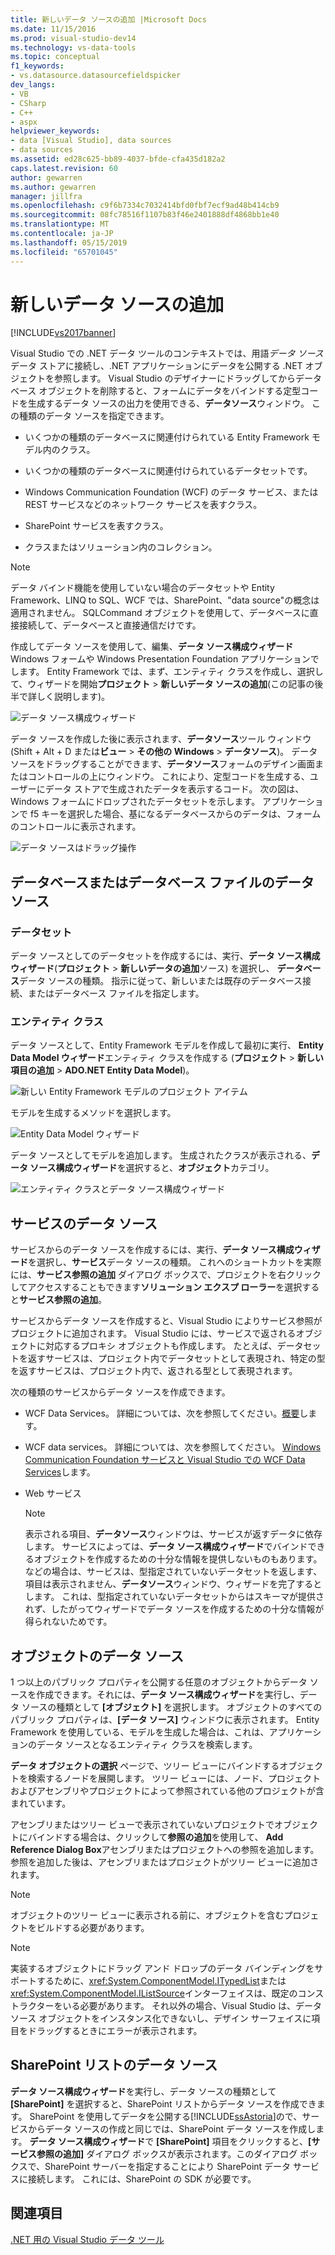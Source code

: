 ```yaml
---
title: 新しいデータ ソースの追加 |Microsoft Docs
ms.date: 11/15/2016
ms.prod: visual-studio-dev14
ms.technology: vs-data-tools
ms.topic: conceptual
f1_keywords:
- vs.datasource.datasourcefieldspicker
dev_langs:
- VB
- CSharp
- C++
- aspx
helpviewer_keywords:
- data [Visual Studio], data sources
- data sources
ms.assetid: ed28c625-bb89-4037-bfde-cfa435d182a2
caps.latest.revision: 60
author: gewarren
ms.author: gewarren
manager: jillfra
ms.openlocfilehash: c9f6b7334c7032414bfd0fbf7ecf9ad48b414cb9
ms.sourcegitcommit: 08fc78516f1107b83f46e2401888df4868bb1e40
ms.translationtype: MT
ms.contentlocale: ja-JP
ms.lasthandoff: 05/15/2019
ms.locfileid: "65701045"
---
```

# <a name="add-new-data-sources"></a>新しいデータ ソースの追加
[!INCLUDE[vs2017banner](../includes/vs2017banner.md)]

Visual Studio での .NET データ ツールのコンテキストでは、用語*データ ソース*データ ストアに接続し、.NET アプリケーションにデータを公開する .NET オブジェクトを参照します。 Visual Studio のデザイナーにドラッグしてからデータベース オブジェクトを削除すると、フォームにデータをバインドする定型コードを生成するデータ ソースの出力を使用できる、**データソース**ウィンドウ。 この種類のデータ ソースを指定できます。  
  
- いくつかの種類のデータベースに関連付けられている Entity Framework モデル内のクラス。  
  
- いくつかの種類のデータベースに関連付けられているデータセットです。  
  
- Windows Communication Foundation (WCF) のデータ サービス、または REST サービスなどのネットワーク サービスを表すクラス。  
  
- SharePoint サービスを表すクラス。  
  
- クラスまたはソリューション内のコレクション。  
  
> [!NOTE]
> データ バインド機能を使用していない場合のデータセットや Entity Framework、LINQ to SQL、WCF では、SharePoint、"data source"の概念は適用されません。 SQLCommand オブジェクトを使用して、データベースに直接接続して、データベースと直接通信だけです。  
  
 作成してデータ ソースを使用して、編集、**データ ソース構成ウィザード**Windows フォームや Windows Presentation Foundation アプリケーションでします。 Entity Framework では、まず、エンティティ クラスを作成し、選択して、ウィザードを開始**プロジェクト** > **新しいデータ ソースの追加**(この記事の後半で詳しく説明します)。  
  
 ![データ ソース構成ウィザード](../data-tools/media/data-source-configuration-wizard.png "データ ソース構成ウィザード")  
  
 データ ソースを作成した後に表示されます、**データソース**ツール ウィンドウ (Shift + Alt + D または**ビュー** > **その他の Windows**  >  **データソース**)。 データ ソースをドラッグすることができます、**データソース**フォームのデザイン画面またはコントロールの上にウィンドウ。 これにより、定型コードを生成する、ユーザーにデータ ストアで生成されたデータを表示するコード。 次の図は、Windows フォームにドロップされたデータセットを示します。 アプリケーションで f5 キーを選択した場合、基になるデータベースからのデータは、フォームのコントロールに表示されます。  
  
 ![データ ソースはドラッグ操作](../data-tools/media/raddata-data-source-drag-operation.png "raddata データ ソースはドラッグ操作")  
  
## <a name="data-source-for-a-database-or-a-database-file"></a>データベースまたはデータベース ファイルのデータ ソース  
  
### <a name="dataset"></a>データセット  
 データ ソースとしてのデータセットを作成するには、実行、**データ ソース構成ウィザード**(**プロジェクト** > **新しいデータの追加**ソース) を選択し、 **データベース**データ ソースの種類。 指示に従って、新しいまたは既存のデータベース接続、またはデータベース ファイルを指定します。  
  
### <a name="entity-classes"></a>エンティティ クラス  
 データ ソースとして、Entity Framework モデルを作成して最初に実行、 **Entity Data Model ウィザード**エンティティ クラスを作成する (**プロジェクト** > **新しい項目の追加** >  **ADO.NET Entity Data Model**)。  
  
 ![新しい Entity Framework モデルのプロジェクト アイテム](../data-tools/media/raddata-new-entity-framework-model-project-item.png "raddata 新しい Entity Framework モデルのプロジェクト アイテム")  
  
 モデルを生成するメソッドを選択します。  
  
 ![Entity Data Model ウィザード](../data-tools/media/raddata-entity-data-model-wizard.png "raddata Entity Data Model ウィザード")  
  
 データ ソースとしてモデルを追加します。 生成されたクラスが表示される、**データ ソース構成ウィザード**を選択すると、**オブジェクト**カテゴリ。  
  
 ![エンティティ クラスとデータ ソース構成ウィザード](../data-tools/media/raddata-data-source-configuration-wizard-with-entity-classes.png "raddata エンティティ クラスとデータ ソース構成ウィザード")  
  
## <a name="data-source-for-a-service"></a>サービスのデータ ソース  
 サービスからのデータ ソースを作成するには、実行、**データ ソース構成ウィザード**を選択し、**サービス**データ ソースの種類。 これへのショートカットを実際には、**サービス参照の追加** ダイアログ ボックスで、プロジェクトを右クリックしてアクセスすることもできます**ソリューション エクスプ ローラー**を選択すると**サービス参照の追加**。  
  
 サービスからデータ ソースを作成すると、Visual Studio によりサービス参照がプロジェクトに追加されます。 Visual Studio には、サービスで返されるオブジェクトに対応するプロキシ オブジェクトも作成します。 たとえば、データセットを返すサービスは、プロジェクト内でデータセットとして表現され、特定の型を返すサービスは、プロジェクト内で、返される型として表現されます。  
  
 次の種類のサービスからデータ ソースを作成できます。  
  
- WCF Data Services。 詳細については、次を参照してください。[概要](https://msdn.microsoft.com/library/7924cf94-c9a6-4015-afc9-f5d22b1743bb)します。  
  
- WCF data services。 詳細については、次を参照してください。 [Windows Communication Foundation サービスと Visual Studio での WCF Data Services](../data-tools/windows-communication-foundation-services-and-wcf-data-services-in-visual-studio.md)します。  
  
- Web サービス  
  
    > [!NOTE]
    > 表示される項目、**データソース**ウィンドウは、サービスが返すデータに依存します。 サービスによっては、**データ ソース構成ウィザード**でバインドできるオブジェクトを作成するための十分な情報を提供しないものもあります。 などの場合は、サービスは、型指定されていないデータセットを返します、項目は表示されません、**データソース**ウィンドウ、ウィザードを完了するとします。 これは、型指定されていないデータセットからはスキーマが提供されず、したがってウィザードでデータ ソースを作成するための十分な情報が得られないためです。  
  
## <a name="data-source-for-an-object"></a>オブジェクトのデータ ソース  
 1 つ以上のパブリック プロパティを公開する任意のオブジェクトからデータ ソースを作成できます。それには、**データ ソース構成ウィザード**を実行し、データ ソースの種類として **[オブジェクト]** を選択します。 オブジェクトのすべてのパブリック プロパティは、**[データ ソース]** ウィンドウに表示されます。   Entity Framework を使用している、モデルを生成した場合は、これは、アプリケーションのデータ ソースとなるエンティティ クラスを検索します。  
  
 **データ オブジェクトの選択** ページで、ツリー ビューにバインドするオブジェクトを検索するノードを展開します。 ツリー ビューには、ノード、プロジェクトおよびアセンブリやプロジェクトによって参照されている他のプロジェクトが含まれています。  
  
 アセンブリまたはツリー ビューで表示されていないプロジェクトでオブジェクトにバインドする場合は、クリックして**参照の追加**を使用して、 **Add Reference Dialog Box**アセンブリまたはプロジェクトへの参照を追加します。 参照を追加した後は、アセンブリまたはプロジェクトがツリー ビューに追加されます。  
  
> [!NOTE]
> オブジェクトのツリー ビューに表示される前に、オブジェクトを含むプロジェクトをビルドする必要があります。  
  
> [!NOTE]
> 実装するオブジェクトにドラッグ アンド ドロップのデータ バインディングをサポートするために、<xref:System.ComponentModel.ITypedList>または<xref:System.ComponentModel.IListSource>インターフェイスは、既定のコンス トラクターをいる必要があります。 それ以外の場合、Visual Studio は、データ ソース オブジェクトをインスタンス化できないし、デザイン サーフェイスに項目をドラッグするときにエラーが表示されます。  
  
## <a name="data-source-for-a-sharepoint-list"></a>SharePoint リストのデータ ソース  
 **データ ソース構成ウィザード**を実行し、データ ソースの種類として **[SharePoint]** を選択すると、SharePoint リストからデータ ソースを作成できます。 SharePoint を使用してデータを公開する[!INCLUDE[ssAstoria](../includes/ssastoria-md.md)]ので、サービスからデータ ソースの作成と同じでは、SharePoint データ ソースを作成します。 **データ ソース構成ウィザード**で **[SharePoint]** 項目をクリックすると、**[サービス参照の追加]** ダイアログ ボックスが表示されます。このダイアログ ボックスで、SharePoint サーバーを指定することにより SharePoint データ サービスに接続します。  これには、SharePoint の SDK が必要です。  
  
## <a name="see-also"></a>関連項目  
 [.NET 用の Visual Studio データ ツール](../data-tools/visual-studio-data-tools-for-dotnet.md)
